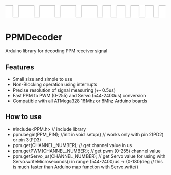 ![PROJECT_PHOTO](https://github.com/VICLER/PPMDecoder/blob/master/ppm_img.PNG)
# PPMDecoder
 Arduino library for decoding PPM receiver signal

## Features
- Small size and simple to use
- Non-Blocking operation using interrupts
- Precise resolution of signal measuring (+- 0.5us)
- Fast PPM to PWM (0-255) and Servo (544-2400us) conversion
- Compatible with all ATMega328 16Mhz or 8Mhz Arduino boards

## How to use
- #include<PPM.h> // include library
- ppm.begin(PPM_PIN); //init in void setup() // works only with pin 2(PD2) or pin 3(PD3)
- ppm.get(CHANNEL_NUMBER); // get channel value in us 
- ppm.getPWM(CHANNEL_NUMBER);   // get pwm (0-255) channel value
- ppm.getServo_us(CHANNEL_NUMBER);  // get Servo value for using with Servo.writeMicroseconds() in range (544-2400)us -> (0-180)deg // this is much faster than Arduino map function with Servo.write()
